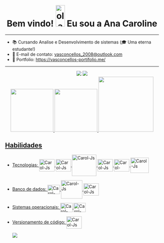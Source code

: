 <h1 align="center">Bem vindo! <img src="https://media1.giphy.com/media/106ewsSa34VvVu/200w.webp?cid=ecf05e479x1hc1kbvtdgap8a56nzmewfw0y9nmtqrur977pg&rid=200w.webp&ct=s" height="70px" alt="ola" width="30px" alt="hand_saying_ hi"> Eu sou a Ana Caroline</h1>

***
- 📚 Cursando Analise e Desenvolvimento de sistemas (🎓 Uma eterna estudante!)
- 📧 E-mail de contato: vasconcellos_2008@outlook.com
- 💼 Portfolio: https://vasconcellos-portifolio.me/

***

<div align="center">
<a href="https://www.instagram.com/anacaroline.vasconcellos/" target="_blank"><img src="https://img.shields.io/badge/Instagram-E4405F?style=for-the-badge&logo=instagram&logoColor=white" target="_blank"></a>
  <a href="https://www.linkedin.com/in/ana-caroline-vasconcellos/" target="_blank"><img src="https://img.shields.io/badge/LinkedIn-0077B5?style=for-the-badge&logo=linkedin&logoColor=white" target="_blank"></a>
</div> 

<div align="center">
  <a href="https://github.com/JovemDevv">
  <img height="140em" src="https://github-readme-stats.vercel.app/api?username=JovemDevv&show_icons=true&theme=merko&include_all_commits=true&count_private=true"/>        
    <img height="140em"  src="https://streak-stats.demolab.com?user=JovemDevv&theme=merko&locale=pt-br&date_format=j%20M%5B%20Y%5D"/>
    <img height="180em"  src="https://github-readme-stats.vercel.app/api/top-langs/?username=JovemDevv&layout=compact&langs_count=7&theme=merko"/>
          
</div>
  
## Habilidades

* Tecnologias: <img align="center" alt="Carol-Js" height="40" width="50" src="https://cdn.jsdelivr.net/gh/devicons/devicon/icons/javascript/javascript-original.svg" />
                <img align="center" alt="Carol-Js" height="40" width="50" src="https://cdn.jsdelivr.net/gh/devicons/devicon/icons/typescript/typescript-original.svg" />
               <img align="center" alt="Carol-Js" height="70" width="80"  src="https://cdn.jsdelivr.net/gh/devicons/devicon/icons/nodejs/nodejs-original-wordmark.svg" />
                  <img align="center" alt="Carol-Js" height="40" width="50"  src="https://cdn.jsdelivr.net/gh/devicons/devicon/icons/react/react-original.svg" />
                 <img align="center" alt="Carol-Python" height="40" width="50" src="https://cdn.jsdelivr.net/gh/devicons/devicon/icons/python/python-original.svg"> 
                  <img align="center" alt="Carol-Js" height="50" width="60"  src="https://cdn.jsdelivr.net/gh/devicons/devicon/icons/django/django-plain-wordmark.svg" />
                  
* Banco de dados: <img align="center" alt="Carol-Js" height="30" width="40" src="https://cdn.jsdelivr.net/gh/devicons/devicon/icons/mysql/mysql-original.svg" />
                  <img align="center" alt="Carol-Js" height="60" width="70" src="https://cdn.jsdelivr.net/gh/devicons/devicon/icons/mongodb/mongodb-original-wordmark.svg" />
                  <img align="center" alt="Carol-Js" height="40" width="50" src="https://cdn.jsdelivr.net/gh/devicons/devicon/icons/postgresql/postgresql-original-wordmark.svg"/>   
          
   
* Sistemas operacionais: <img align="center" alt="Carol-Lnx" height="30" width="40" src="https://cdn.jsdelivr.net/gh/devicons/devicon/icons/linux/linux-original.svg">
   <img align="center" alt="Carol-Lnx" height="30" width="40" src="https://cdn.jsdelivr.net/gh/devicons/devicon/icons/windows8/windows8-original.svg" />
 
* Versionamento de código: <img align="center" alt="Carol-Js" height="40" width="50" src="https://cdn.jsdelivr.net/gh/devicons/devicon/icons/git/git-original-wordmark.svg" />


   
   ![](https://komarev.com/ghpvc/?username=JovemDevv)
